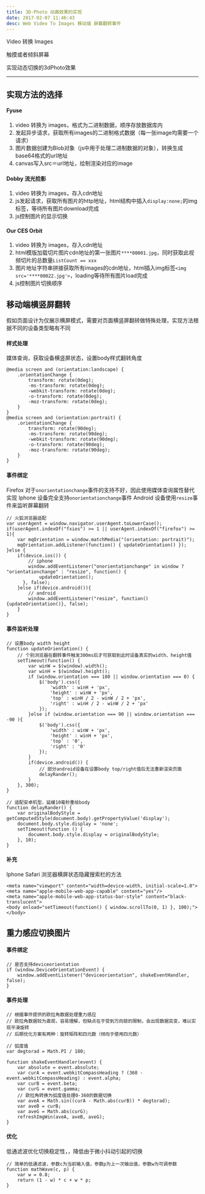 ```yaml
---
title: 3D-Photo 动画效果的实现
date: 2017-02-07 11:46:43
desc: Web Video To Images 移动端 屏幕翻转事件
---
```


Video 转换 Images

触摸或者倾斜屏幕

实现动态切换的3dPhoto效果

<!--more-->

-------

## 实现方法的选择

#### Fyuse

1. video 转换为 images，格式为二进制数据，顺序存放数据库内
2. 发起异步请求，获取所有images的二进制格式数据（每一张image均需要一个请求）
3. 图片数据创建为Blob对象（js中用于处理二进制数据的对象），转换生成base64格式的url地址
4. canvas写入src＝url地址，绘制渲染对应的image

#### Dobby 流光拾影

1. video 转换为 images，存入cdn地址
2. js发起请求，获取所有图片的http地址，html结构中插入`display:none;`的img标签，等待所有图片download完成
3. js控制图片的显示切换

#### Our CES Orbit

1. video 转换为 images，存入cdn地址
2. html模版加载切片图片cdn地址的第一张图片`****00001.jpg`，同时获取此视频切片的总数量`ListCount == xxx`
3. 图片地址字符串拼接获取所有images的cdn地址，html插入img标签`<img src='****00022.jpg'>`，loading等待所有图片load完成
4. js控制图片切换顺序

## 移动端横竖屏翻转

假如页面设计为仅展示横屏模式，需要对页面横竖屏翻转做特殊处理，实现方法根据不同的设备类型略有不同

#### 样式处理

媒体查询，获取设备横竖屏状态，设置body样式翻转角度

```
@media screen and (orientation:landscape) {
    .orientationChange {
        transform: rotate(0deg);
        -ms-transform: rotate(0deg);
        -webkit-transform: rotate(0deg);
        -o-transform: rotate(0deg);
        -moz-transform: rotate(0deg);
    }
}
@media screen and (orientation:portrait) {
    .orientationChange {
        transform: rotate(90deg);
        -ms-transform: rotate(90deg);
        -webkit-transform: rotate(90deg);
        -o-transform: rotate(90deg);
        -moz-transform: rotate(90deg);
    }
}
```

#### 事件绑定

Firefox 对于`onorientationchange`事件的支持不好，因此使用媒体查询属性替代实现
Iphone 设备完全支持`onorientationchange`事件
Android 设备使用`resize`事件来监听屏幕翻转

```
// 火狐浏览器适配
var userAgent = window.navigator.userAgent.toLowerCase();
if(userAgent.indexOf("fxios") >= 1 || userAgent.indexOf("firefox") >= 1){
    var mqOrientation = window.matchMedia("(orientation: portrait)");
    mqOrientation.addListener(function() { updateOrientation() });
}else {
    if(device.ios()) {
        // iphone
        window.addEventListener("onorientationchange" in window ? "orientationchange" : "resize", function() {
            updateOrientation();
      }, false);
    }else if(device.android()){
        // android
        window.addEventListener("resize", function() {updateOrientation()}, false);
    }
}
```

#### 事件监听处理

```
// 设置body width height
function updateOrientation() {
    // 个别浏览器在翻转事件触发300ms后才可获取到此时设备真实的width、height值
    setTimeout(function() {
        var winW = $(window).width();
        var winH = $(window).height();
        if (window.orientation === 180 || window.orientation === 0) {
            $('body').css({
                'width' : winH + 'px',
                'height' : winW + 'px',
                'top' : winH / 2 - winW / 2 + 'px',
                'right' : winH / 2 - winW / 2 + 'px'
            });
        }else if (window.orientation === 90 || window.orientation === -90 ){
            $('body').css({
                'width' : winW + 'px',
                'height' : winH + 'px',
                'top' : '0',
                'right' : '0'
            });
        }
        if(device.android()) {
            // 部分android设备在设置body top/right值后无法重新渲染页面
            delayRander();
        }
    }, 300);
}

// 适配安卓机型，延缓10毫秒重绘body
function delayRander() {
    var originalBodyStyle = getComputedStyle(document.body).getPropertyValue('display');
    document.body.style.display = 'none';
    setTimeout(function () {
        document.body.style.display = originalBodyStyle;
    }, 10);
}
```

#### 补充

Iphone Safari 浏览器横屏状态隐藏搜索栏的方法

```
<meta name="viewport" content="width=device-width, initial-scale=1.0">
<meta name="apple-mobile-web-app-capable" content="yes"/>
<meta name="apple-mobile-web-app-status-bar-style" content="black-translucent">
<body onload="setTimeout(function() { window.scrollTo(0, 1) }, 100);"></body>
```

## 重力感应切换图片

#### 事件绑定

```
// 是否支持deviceorientation
if (window.DeviceOrientationEvent) {
    window.addEventListener("deviceorientation", shakeEventHandler, false);
}
```

#### 事件处理

```
// 根据事件提供的欧拉角数据处理重力感应
// 欧拉角数据较为直观，容易理解，但缺点在于受到万向锁的限制，会出现数据突变，难以实现平滑旋转
// 后期优化方案有两种：旋转矩阵和四元数（倾向于使用四元数）

// 弧度值
var degtorad = Math.PI / 180;

function shakeEventHandler(event) {
    var absolute = event.absolute;
    var curA = event.webkitCompassHeading ? (360 - event.webkitCompassHeading) : event.alpha;
    var curB = event.beta;
    var curG = event.gamma;
    // 欧拉角转换为弧度值处理0-360的数据切换
    var aveA = Math.sin((curA - Math.abs(curB)) * degtorad);
    var aveB = curB;
    var aveG = Math.abs(curG);
    refreshImgWin(aveA, aveB, aveG);
}
```

#### 优化

低通滤波优化切换稳定性，，降低由于微小抖动引起的切换

```
// 简单的低通滤波，参数c为当前输入值，参数p为上一次输出值，参数w为可调参数
function mathWave(c, p) {
    var w = 0.8;
    return (1 - w) * c + w * p;
}
```


